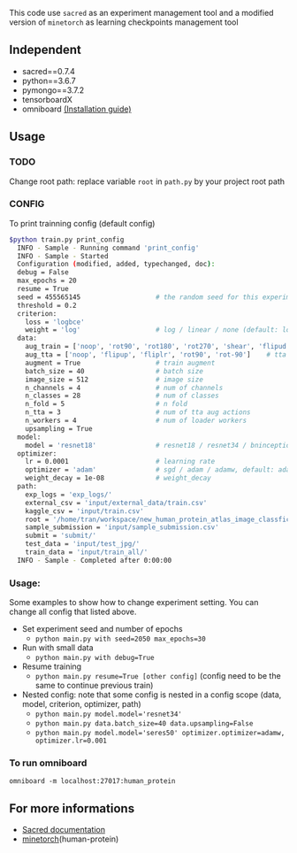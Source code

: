 This code use `sacred` as an experiment management tool and a modified version of `minetorch` as learning checkpoints management tool

## Independent

- sacred==0.7.4
- python==3.6.7
- pymongo==3.7.2
- tensorboardX
- omniboard [(Installation guide)](https://vivekratnavel.github.io/omniboard/#/quick-start?id=installation)

## Usage

### TODO

Change root path: replace variable `root` in `path.py` by your project root path

### CONFIG

To print trainning config (default config)

```sh
$python train.py print_config
  INFO - Sample - Running command 'print_config'
  INFO - Sample - Started
  Configuration (modified, added, typechanged, doc):
  debug = False
  max_epochs = 20
  resume = True
  seed = 455565145                   # the random seed for this experiment
  threshold = 0.2
  criterion:
    loss = 'logbce'
    weight = 'log'                   # log / linear / none (default: log)
  data:
    aug_train = ['noop', 'rot90', 'rot180', 'rot270', 'shear', 'flipud', 'fliplr']
    aug_tta = ['noop', 'flipup', 'fliplr', 'rot90', 'rot-90']    # tta aug actions
    augment = True                   # train augment
    batch_size = 40                  # batch size
    image_size = 512                 # image size
    n_channels = 4                   # num of channels
    n_classes = 28                   # num of classes
    n_fold = 5                       # n fold
    n_tta = 3                        # num of tta aug actions
    n_workers = 4                    # num of loader workers
    upsampling = True
  model:
    model = 'resnet18'               # resnet18 / resnet34 / bninception / seres50, default: bninception
  optimizer:
    lr = 0.0001                      # learning rate
    optimizer = 'adam'               # sgd / adam / adamw, default: adam
    weight_decay = 1e-08             # weight_decay
  path:
    exp_logs = 'exp_logs/'
    external_csv = 'input/external_data/train.csv'
    kaggle_csv = 'input/train.csv'
    root = '/home/tran/workspace/new_human_protein_atlas_image_classfication/'
    sample_submission = 'input/sample_submission.csv'
    submit = 'submit/'
    test_data = 'input/test_jpg/'
    train_data = 'input/train_all/'
  INFO - Sample - Completed after 0:00:00
```

### Usage:

Some examples to show how to change experiment setting. You can change all config that listed above.

- Set experiment seed and number of epochs
  - `python main.py with seed=2050 max_epochs=30`
- Run with small data
  - `python main.py with debug=True`
- Resume training
  - `python main.py resume=True [other config]` (config need to be the same to continue previous train)
- Nested config: note that some config is nested in a config scope (data, model, criterion, optimizer, path)
  - `python main.py model.model='resnet34'`
  - `python main.py data.batch_size=40 data.upsampling=False`
  - `python main.py model.model='seres50' optimizer.optimizer=adamw, optimizer.lr=0.001`

### To run omniboard

`omniboard -m localhost:27017:human_protein`

## For more informations

- [Sacred documentation](https://sacred.readthedocs.io/en/latest/quickstart.html)
- [minetorch](https://github.com/louis-she/minetorch)(human-protein)